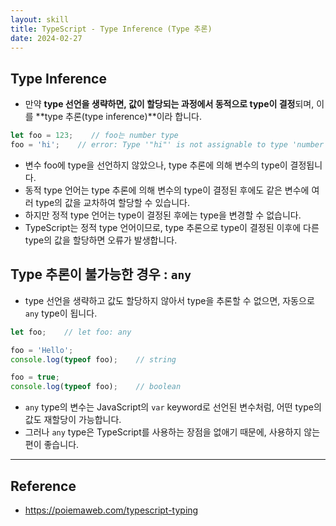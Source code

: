 ```yaml
---
layout: skill
title: TypeScript - Type Inference (Type 추론)
date: 2024-02-27
---
```





## Type Inference

- 만약 **type 선언을 생략하면, 값이 할당되는 과정에서 동적으로 type이 결정**되며, 이를 **type 추론(type inference)**이라 합니다.

```typescript
let foo = 123;    // foo는 number type
foo = 'hi';    // error: Type '"hi"' is not assignable to type 'number'.
```

- 변수 foo에 type을 선언하지 않았으나, type 추론에 의해 변수의 type이 결정됩니다.
- 동적 type 언어는 type 추론에 의해 변수의 type이 결정된 후에도 같은 변수에 여러 type의 값을 교차하여 할당할 수 있습니다.
- 하지만 정적 type 언어는 type이 결정된 후에는 type을 변경할 수 없습니다.
- TypeScript는 정적 type 언어이므로, type 추론으로 type이 결정된 이후에 다른 type의 값을 할당하면 오류가 발생합니다.


## Type 추론이 불가능한 경우 : `any`

- type 선언을 생략하고 값도 할당하지 않아서 type을 추론할 수 없으면, 자동으로 `any` type이 됩니다.

```typescript
let foo;    // let foo: any

foo = 'Hello';
console.log(typeof foo);    // string

foo = true;
console.log(typeof foo);    // boolean
```

- `any` type의 변수는 JavaScript의 `var` keyword로 선언된 변수처럼, 어떤 type의 값도 재할당이 가능합니다.
- 그러나 `any` type은 TypeScript를 사용하는 장점을 없애기 때문에, 사용하지 않는 편이 좋습니다.




---




## Reference

- <https://poiemaweb.com/typescript-typing>
